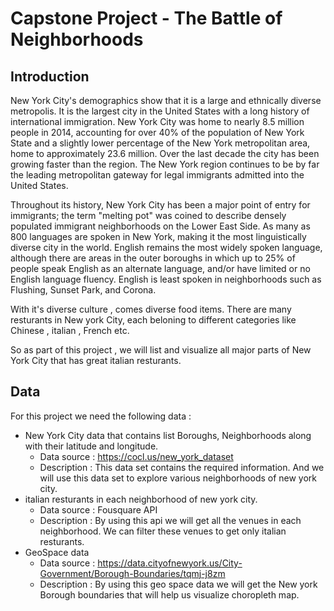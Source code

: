 
# Capstone Project - The Battle of Neighborhoods
## Introduction

New York City's demographics show that it is a large and ethnically diverse metropolis. It is the largest city in the United States with a long history of international immigration. New York City was home to nearly 8.5 million people in 2014, accounting for over 40% of the population of New York State and a slightly lower percentage of the New York metropolitan area, home to approximately 23.6 million. Over the last decade the city has been growing faster than the region. The New York region continues to be by far the leading metropolitan gateway for legal immigrants admitted into the United States.

Throughout its history, New York City has been a major point of entry for immigrants; the term "melting pot" was coined to describe densely populated immigrant neighborhoods on the Lower East Side. As many as 800 languages are spoken in New York, making it the most linguistically diverse city in the world. English remains the most widely spoken language, although there are areas in the outer boroughs in which up to 25% of people speak English as an alternate language, and/or have limited or no English language fluency. English is least spoken in neighborhoods such as Flushing, Sunset Park, and Corona.

With it's diverse culture , comes diverse food items. There are many resturants in New york City, each beloning to different categories like Chinese , italian , French etc.

So as part of this project , we will list and visualize all major parts of New York City that has great italian resturants.

## Data 
For this project we need the following data :
- New York City data that contains list Boroughs, Neighborhoods along with their latitude and longitude.
    - Data source : https://cocl.us/new_york_dataset
    - Description : This data set contains the required information. And we will use this data set to explore various neighborhoods of new york city.
- italian resturants in each neighborhood of new york city.
    - Data source : Fousquare API
    - Description : By using this api we will get all the venues in each neighborhood. We can filter these venues to get only italian resturants.
- GeoSpace data
    - Data source : https://data.cityofnewyork.us/City-Government/Borough-Boundaries/tqmj-j8zm
    - Description : By using this geo space data we will get the New york Borough boundaries that will help us visualize choropleth map.